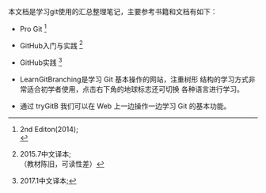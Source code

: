  本文档是学习git使用的汇总整理笔记，主要参考书籍和文档有如下：
  - Pro Git [^1]
  + GitHub入门与实践 [^2]
  * GitHub实践 [^3]




  * LearnGitBranching是学习 Git 基本操作的网站，注重树形
  结构的学习方式非常适合初学者使用，点击右下角的地球标志还可切换
  各种语言进行学习。
  * 通过 tryGitB 我们可以在 Web 上一边操作一边学习 Git 的基本功能。



  [^1]:2nd Editon(2014);<br>
  [^2]:2015.7中文译本;<br>（教材陈旧，可读性差）
  [^3]:2017.1中文译本;
